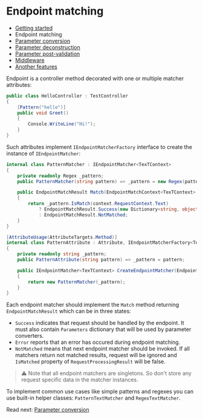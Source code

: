 # Endpoint matching

- [Getting started](getting-started.md)
- Endpoint matching
- [Parameter conversion](parameter-conversion.md)
- [Parameter deconstruction](parameter-deconstruction.md)
- [Parameter post-validation](parameter-post-validation.md)
- [Middleware](middleware.md)
- [Another features](another-features.md)

Endpoint is a controller method decorated with one or multiple matcher attributes:

```c#
public class HelloController : TestController
{
    [Pattern("hello")]
    public void Greet()
    {
        Console.WriteLine("Hi!");
    }
}
```

Such attributes implement `IEndpointMatcherFactory` interface to create the instance of `IEndpointMatcher`:

```c#
internal class PatternMatcher : IEndpointMatcher<TexTContext>
{
    private readonly Regex _pattern;
    public PatternMatcher(string pattern) => _pattern = new Regex(pattern);

    public EndpointMatchResult Match(EndpointMatchContext<TexTContext> context)
    {
        return _pattern.IsMatch(context.RequestContext.Text)
            ? EndpointMatchResult.Success(new Dictionary<string, object>())
            : EndpointMatchResult.NotMatched;
    }
}

[AttributeUsage(AttributeTargets.Method)]
internal class PatternAttribute : Attribute, IEndpointMatcherFactory<TexTContext>
{
    private readonly string _pattern;
    public PatternAttribute(string pattern) => _pattern = pattern;

    public IEndpointMatcher<TexTContext> CreateEndpointMatcher(EndpointDesignContext context)
    {
        return new PatternMatcher(_pattern);
    }
}
```

Each endpoint matcher should implement the `Match` method returning `EndpointMatchResult` which can be in three states:

- `Success` indicates that request should be handled by the endpoint. It must also contain `Parameters` dictionary that
  will be used by parameter converters.
- `Error` reports that an error has occured during endpoint matching.
- `NotMatched` means that next endpoint matcher should be invoked. If all matchers return not matched results, request
  will be ignored and `IsMatched` property of `RequestProcessingResult` will be false.

> ⚠ Note that all endpoint matchers are singletons. So don't store any request specific data in the matcher instances.

To implement common use cases like simple patterns and regexes you can use built-in helper classes: `PatternTextMatcher`
and `RegexTextMatcher`.

Read next: [Parameter conversion](parameter-conversion.md)
